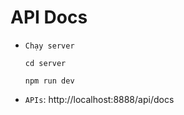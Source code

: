 # API Docs

-   `Chạy server`

    ```
    cd server

    npm run dev
    ```

-   `APIs`: http://localhost:8888/api/docs
